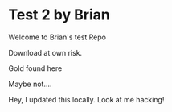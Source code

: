 Test 2 by Brian
=====

Welcome to Brian's test Repo

Download at own risk.

Gold found here

Maybe not....

Hey, I updated this locally.  Look at me hacking!



